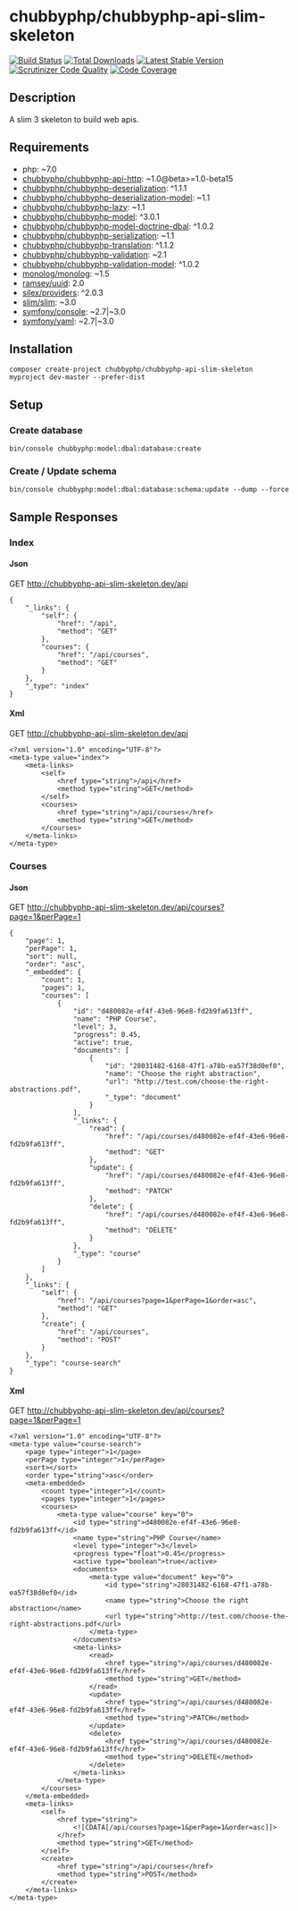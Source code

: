 # chubbyphp/chubbyphp-api-slim-skeleton

[![Build Status](https://api.travis-ci.org/chubbyphp/chubbyphp-api-slim-skeleton.png?branch=master)](https://travis-ci.org/chubbyphp/chubbyphp-api-slim-skeleton)
[![Total Downloads](https://poser.pugx.org/chubbyphp/chubbyphp-api-slim-skeleton/downloads.png)](https://packagist.org/packages/chubbyphp/chubbyphp-api-slim-skeleton)
[![Latest Stable Version](https://poser.pugx.org/chubbyphp/chubbyphp-api-slim-skeleton/v/stable.png)](https://packagist.org/packages/chubbyphp/chubbyphp-api-slim-skeleton)
[![Scrutinizer Code Quality](https://scrutinizer-ci.com/g/chubbyphp/chubbyphp-api-slim-skeleton/badges/quality-score.png?b=master)](https://scrutinizer-ci.com/g/chubbyphp/chubbyphp-api-slim-skeleton/?branch=master)
[![Code Coverage](https://scrutinizer-ci.com/g/chubbyphp/chubbyphp-api-slim-skeleton/badges/coverage.png?b=master)](https://scrutinizer-ci.com/g/chubbyphp/chubbyphp-api-slim-skeleton/?branch=master)

## Description

A slim 3 skeleton to build web apis.

## Requirements

 * php: ~7.0
 * [chubbyphp/chubbyphp-api-http][1]: ~1.0@beta>=1.0-beta15
 * [chubbyphp/chubbyphp-deserialization][2]: ^1.1.1
 * [chubbyphp/chubbyphp-deserialization-model][3]: ~1.1
 * [chubbyphp/chubbyphp-lazy][4]: ~1.1
 * [chubbyphp/chubbyphp-model][5]: ^3.0.1
 * [chubbyphp/chubbyphp-model-doctrine-dbal][6]: ^1.0.2
 * [chubbyphp/chubbyphp-serialization][7]: ~1.1
 * [chubbyphp/chubbyphp-translation][8]: ^1.1.2
 * [chubbyphp/chubbyphp-validation][9]: ~2.1
 * [chubbyphp/chubbyphp-validation-model][10]: ^1.0.2
 * [monolog/monolog][11]: ~1.5
 * [ramsey/uuid][12]: 2.0
 * [silex/providers][13]: ^2.0.3
 * [slim/slim][14]: ~3.0
 * [symfony/console][15]: ~2.7|~3.0
 * [symfony/yaml][16]: ~2.7|~3.0

## Installation

```{.sh}
composer create-project chubbyphp/chubbyphp-api-slim-skeleton myproject dev-master --prefer-dist
```

## Setup

### Create database

```{.sh}
bin/console chubbyphp:model:dbal:database:create
```

### Create / Update schema

```{.sh}
bin/console chubbyphp:model:dbal:database:schema:update --dump --force
```

## Sample Responses

### Index

#### Json

GET http://chubbyphp-api-slim-skeleton.dev/api

```
{
    "_links": {
        "self": {
            "href": "/api",
            "method": "GET"
        },
        "courses": {
            "href": "/api/courses",
            "method": "GET"
        }
    },
    "_type": "index"
}
```

#### Xml

GET http://chubbyphp-api-slim-skeleton.dev/api

```
<?xml version="1.0" encoding="UTF-8"?>
<meta-type value="index">
    <meta-links>
        <self>
            <href type="string">/api</href>
            <method type="string">GET</method>
        </self>
        <courses>
            <href type="string">/api/courses</href>
            <method type="string">GET</method>
        </courses>
    </meta-links>
</meta-type>
```

### Courses

#### Json

GET http://chubbyphp-api-slim-skeleton.dev/api/courses?page=1&perPage=1

```
{
    "page": 1,
    "perPage": 1,
    "sort": null,
    "order": "asc",
    "_embedded": {
        "count": 1,
        "pages": 1,
        "courses": [
            {
                "id": "d480082e-ef4f-43e6-96e8-fd2b9fa613ff",
                "name": "PHP Course",
                "level": 3,
                "progress": 0.45,
                "active": true,
                "documents": [
                    {
                        "id": "28031482-6168-47f1-a78b-ea57f38d0ef0",
                        "name": "Choose the right abstraction",
                        "url": "http://test.com/choose-the-right-abstractions.pdf",
                        "_type": "document"
                    }
                ],
                "_links": {
                    "read": {
                        "href": "/api/courses/d480082e-ef4f-43e6-96e8-fd2b9fa613ff",
                        "method": "GET"
                    },
                    "update": {
                        "href": "/api/courses/d480082e-ef4f-43e6-96e8-fd2b9fa613ff",
                        "method": "PATCH"
                    },
                    "delete": {
                        "href": "/api/courses/d480082e-ef4f-43e6-96e8-fd2b9fa613ff",
                        "method": "DELETE"
                    }
                },
                "_type": "course"
            }
        ]
    },
    "_links": {
        "self": {
            "href": "/api/courses?page=1&perPage=1&order=asc",
            "method": "GET"
        },
        "create": {
            "href": "/api/courses",
            "method": "POST"
        }
    },
    "_type": "course-search"
}
```

#### Xml

GET http://chubbyphp-api-slim-skeleton.dev/api/courses?page=1&perPage=1

```
<?xml version="1.0" encoding="UTF-8"?>
<meta-type value="course-search">
    <page type="integer">1</page>
    <perPage type="integer">1</perPage>
    <sort></sort>
    <order type="string">asc</order>
    <meta-embedded>
        <count type="integer">1</count>
        <pages type="integer">1</pages>
        <courses>
            <meta-type value="course" key="0">
                <id type="string">d480082e-ef4f-43e6-96e8-fd2b9fa613ff</id>
                <name type="string">PHP Course</name>
                <level type="integer">3</level>
                <progress type="float">0.45</progress>
                <active type="boolean">true</active>
                <documents>
                    <meta-type value="document" key="0">
                        <id type="string">28031482-6168-47f1-a78b-ea57f38d0ef0</id>
                        <name type="string">Choose the right abstraction</name>
                        <url type="string">http://test.com/choose-the-right-abstractions.pdf</url>
                    </meta-type>
                </documents>
                <meta-links>
                    <read>
                        <href type="string">/api/courses/d480082e-ef4f-43e6-96e8-fd2b9fa613ff</href>
                        <method type="string">GET</method>
                    </read>
                    <update>
                        <href type="string">/api/courses/d480082e-ef4f-43e6-96e8-fd2b9fa613ff</href>
                        <method type="string">PATCH</method>
                    </update>
                    <delete>
                        <href type="string">/api/courses/d480082e-ef4f-43e6-96e8-fd2b9fa613ff</href>
                        <method type="string">DELETE</method>
                    </delete>
                </meta-links>
            </meta-type>
        </courses>
    </meta-embedded>
    <meta-links>
        <self>
            <href type="string">
                <![CDATA[/api/courses?page=1&perPage=1&order=asc]]>
            </href>
            <method type="string">GET</method>
        </self>
        <create>
            <href type="string">/api/courses</href>
            <method type="string">POST</method>
        </create>
    </meta-links>
</meta-type>
```

[1]: https://github.com/chubbyphp/chubbyphp-api-http
[2]: https://github.com/chubbyphp/chubbyphp-deserialization
[3]: https://github.com/chubbyphp/chubbyphp-deserialization-model
[4]: https://github.com/chubbyphp/chubbyphp-lazy
[5]: https://github.com/chubbyphp/chubbyphp-model
[6]: https://github.com/chubbyphp/chubbyphp-model-doctrine-dbal
[7]: https://github.com/chubbyphp/chubbyphp-serialization
[8]: https://github.com/chubbyphp/chubbyphp-translation
[9]: https://github.com/chubbyphp/chubbyphp-validation
[10]: https://github.com/chubbyphp/chubbyphp-validation-model
[11]: https://github.com/Seldaek/monolog
[12]: https://github.com/ramsey/uuid
[13]: https://github.com/silexphp/Silex-Providers
[14]: https://github.com/slimphp/Slim
[15]: https://github.com/symfony/console
[16]: https://github.com/symfony/yaml
